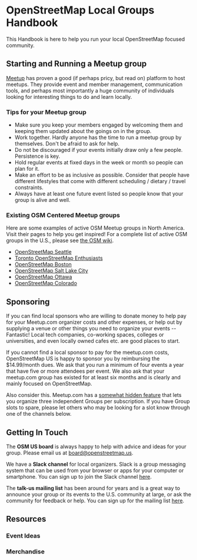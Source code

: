 # OpenStreetMap Local Groups Handbook

This Handbook is here to help you run your local OpenStreetMap focused community.

## Starting and Running a Meetup group

[Meetup](http://meetup.com/) has proven a good (if perhaps pricy, but read on) platform to host meetups. They provide event and member management, communication tools, and perhaps most importantly a huge community of individuals looking for interesting things to do and learn locally.

### Tips for your Meetup group

* Make sure you keep your members engaged by welcoming them and keeping them updated about the goings on in the group.
* Work together. Hardly anyone has the time to run a meetup group by themselves. Don't be afraid to ask for help.
* Do not be discouraged if your events initially draw only a few people. Persistence is key.
* Hold regular events at fixed days in the week or month so people can plan for it.
* Make an effort to be as inclusive as possible. Consider that people have different lifestyles that come with different scheduling / dietary / travel constraints.
* Always have at least one future event listed so people know that your group is alive and well.

### Existing OSM Centered Meetup groups

Here are some examples of active OSM Meetup groups in North America. Visit their pages to help you get inspired! For a complete list of active OSM groups in the U.S., please see [the OSM wiki](https://wiki.openstreetmap.org/wiki/WikiProject_United_States).

* [OpenStreetMap Seattle](http://www.meetup.com/OpenStreetMap-Seattle/)
* [Toronto OpenStreetMap Enthusiasts](http://www.meetup.com/OpenStreetMap-Toronto/)
* [OpenStreetMap Boston](http://www.meetup.com/OpenStreetMap-Boston/)
* [OpenStreetMap Salt Lake City](http://www.meetup.com/openstreetmap-slc/)
* [OpenStreetMap Ottawa](http://www.meetup.com/openstreetmap-ottawa/)
* [OpenStreetMap Colorado](http://www.meetup.com/OSM-Colorado/)

## Sponsoring

If you can find local sponsors who are willing to donate money to help pay for your Meetup.com organizer costs and other expenses, or help out by supplying a venue or other things you need to organize your events -- Fantastic! Local tech companies, co-working spaces, colleges or universities, and even locally owned cafes etc. are good places to start. 

If you cannot find a local sponsor to pay for the meetup.com costs, OpenStreetMap US is happy to sponsor you by reimbursing the $14.99/month dues. We ask that you run a minimum of four events a year that have five or more attendees per event. We also ask that your meetup.com group has existed for at least six months and is clearly and mainly focused on OpenStreetMap.

Also consider this. Meetup.com has a [somewhat hidden feature](http://help.meetup.com/customer/portal/articles/464989-organizing-more-than-one-meetup) that lets you organize three independent Groups per subscription. If you have Group slots to spare, please let others who may be looking for a slot know through one of the channels below.

## Getting In Touch

The **OSM US board** is always happy to help with advice and ideas for your group. Please email us at board@openstreetmap.us.

We have a **Slack channel** for local organizers. Slack is a group messaging system that can be used from your browser or apps for your computer or smartphone. You can sign up to join the Slack channel [here](https://osmus-slack.herokuapp.com/).

The **talk-us mailing list** has been around for years and is a great way to announce your group or its events to the U.S. community at large, or ask the community for feedback or help. You can sign up for the mailing list [here](https://lists.openstreetmap.org/listinfo/talk-us).

## Resources

### Event Ideas

### Merchandise

